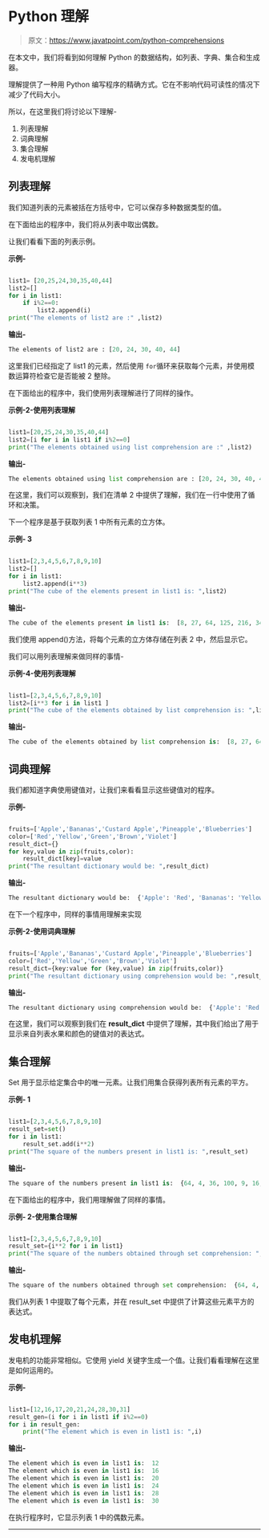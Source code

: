 # Python 理解

> 原文：<https://www.javatpoint.com/python-comprehensions>

在本文中，我们将看到如何理解 Python 的数据结构，如列表、字典、集合和生成器。

理解提供了一种用 Python 编写程序的精确方式。它在不影响代码可读性的情况下减少了代码大小。

所以，在这里我们将讨论以下理解-

1.  列表理解
2.  词典理解
3.  集合理解
4.  发电机理解

## 列表理解

我们知道列表的元素被括在方括号中，它可以保存多种数据类型的值。

在下面给出的程序中，我们将从列表中取出偶数。

让我们看看下面的列表示例。

**示例-**

```py

list1= [20,25,24,30,35,40,44]
list2=[]
for i in list1:
    if i%2==0:
        list2.append(i)
print("The elements of list2 are :" ,list2)

```

**输出-**

```py
The elements of list2 are : [20, 24, 30, 40, 44]

```

这里我们已经指定了 list1 的元素，然后使用 `for`循环来获取每个元素，并使用模数运算符检查它是否能被 2 整除。

在下面给出的程序中，我们使用列表理解进行了同样的操作。

**示例-2-使用列表理解**

```py

list1=[20,25,24,30,35,40,44]
list2=[i for i in list1 if i%2==0]
print("The elements obtained using list comprehension are :" ,list2)

```

**输出-**

```py
The elements obtained using list comprehension are : [20, 24, 30, 40, 44]

```

在这里，我们可以观察到，我们在清单 2 中提供了理解，我们在一行中使用了循环和决策。

下一个程序是基于获取列表 1 中所有元素的立方体。

**示例- 3**

```py

list1=[2,3,4,5,6,7,8,9,10]
list2=[]
for i in list1:
    list2.append(i**3)
print("The cube of the elements present in list1 is: ",list2)

```

**输出-**

```py
The cube of the elements present in list1 is:  [8, 27, 64, 125, 216, 343, 512, 729, 1000]

```

我们使用 append()方法，将每个元素的立方体存储在列表 2 中，然后显示它。

我们可以用列表理解来做同样的事情-

**示例-4-使用列表理解**

```py

list1=[2,3,4,5,6,7,8,9,10]
list2=[i**3 for i in list1 ]
print("The cube of the elements obtained by list comprehension is: ",list2)

```

**输出-**

```py
The cube of the elements obtained by list comprehension is:  [8, 27, 64, 125, 216, 343, 512, 729, 1000]

```

## 词典理解

我们都知道字典使用键值对，让我们来看看显示这些键值对的程序。

**示例-**

```py

fruits=['Apple','Bananas','Custard Apple','Pineapple','Blueberries']
color=['Red','Yellow','Green','Brown','Violet']
result_dict={}
for key,value in zip(fruits,color):
    result_dict[key]=value
print("The resultant dictionary would be: ",result_dict)

```

**输出-**

```py
The resultant dictionary would be:  {'Apple': 'Red', 'Bananas': 'Yellow', 'Custard Apple': 'Green', 'Pineapple': 'Brown', 'Blueberries': 'Violet'}

```

在下一个程序中，同样的事情用理解来实现

**示例-2-使用词典理解**

```py

fruits=['Apple','Bananas','Custard Apple','Pineapple','Blueberries']
color=['Red','Yellow','Green','Brown','Violet']
result_dict={key:value for (key,value) in zip(fruits,color)}
print("The resultant dictionary using comprehension would be: ",result_dict)

```

**输出-**

```py
The resultant dictionary using comprehension would be:  {'Apple': 'Red', 'Bananas': 'Yellow', 'Custard Apple': 'Green', 'Pineapple': 'Brown', 'Blueberries': 'Violet'}

```

在这里，我们可以观察到我们在 **result_dict** 中提供了理解，其中我们给出了用于显示来自列表水果和颜色的键值对的表达式。

## 集合理解

Set 用于显示给定集合中的唯一元素。让我们用集合获得列表所有元素的平方。

**示例- 1**

```py

list1=[2,3,4,5,6,7,8,9,10]
result_set=set()
for i in list1:
    result_set.add(i**2)
print("The square of the numbers present in list1 is: ",result_set)

```

**输出-**

```py
The square of the numbers present in list1 is:  {64, 4, 36, 100, 9, 16, 49, 81, 25}

```

在下面给出的程序中，我们用理解做了同样的事情。

**示例- 2-使用集合理解**

```py

list1=[2,3,4,5,6,7,8,9,10]
result_set={i**2 for i in list1}
print("The square of the numbers obtained through set comprehension: ",result_set)

```

**输出-**

```py
The square of the numbers obtained through set comprehension:  {64, 4, 36, 100, 9, 16, 49, 81, 25}

```

我们从列表 1 中提取了每个元素，并在 result_set 中提供了计算这些元素平方的表达式。

## 发电机理解

发电机的功能非常相似。它使用 yield 关键字生成一个值。让我们看看理解在这里是如何运用的。

**示例-**

```py

list1=[12,16,17,20,21,24,28,30,31]
result_gen=(i for i in list1 if i%2==0)
for i in result_gen:
    print("The element which is even in list1 is: ",i)

```

**输出-**

```py
The element which is even in list1 is:  12
The element which is even in list1 is:  16
The element which is even in list1 is:  20
The element which is even in list1 is:  24
The element which is even in list1 is:  28
The element which is even in list1 is:  30

```

在执行程序时，它显示列表 1 中的偶数元素。

* * *